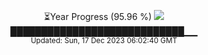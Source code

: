 <p align="center">
⏳Year Progress (95.96 %) <img src="https://file5s.ratemyserver.net/mobs/1062.gif"><br>
████████████████████████████▁▁ <br>
<sub>Updated: Sun, 17 Dec 2023 06:02:40 GMT</sub>
</p>

